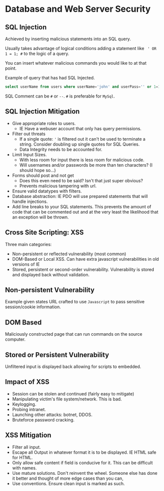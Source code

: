 # Database and Web Server Security

## SQL Injection
Achieved by inserting malicious statements into an SQL query.

Usually takes advantage of logical conditions adding a statement like ` ' OR 1 = 1; #` to the logic of a query.

You can insert whatever malicious commands you would like to at that point.

Example of query that has had SQL Injected.

```SQL
select userName from users where userName='john' and userPass='' or 1=1 #'
```

SQL Comment can be `#` or `--`. `#` is preferable for `MySql`.

## SQL Injection Mitigation
* Give appropriate roles to users.
  * IE Have a webuser account that only has query permissions.
* Filter out threats
  * If a single quote: `'` is filtered out it can't be used to terminate a string. Consider doubling up single quotes for SQL Queries.
  * Data Integrity needs to be accounted for.
* Limit Input Sizes.
  * With less room for input there is less room for malicious code.
  *  Will usernames and/or passwords be more than ten characters? (I should hope so...)
* Forms should post and not get
  * Does this even need to be said? Isn't that just super obvious?
  * Prevents malicious tampering with url.
* Ensure valid datatypes with filters.
* Database abstraction: IE PDO will use prepared statements that will handle injections.
* Add line breaks to your SQL statements. This prevents the amount of code that can be commented out and at the very least the likelihood that an exception will be thrown.

## Cross Site Scripting: XSS
Three main categories:
* Non-persistent or reflected vulnerability (most common)
* DOM-Based or Local XSS. Can have extra javascript vulnerabilities in old versions of IE
* Stored, persistent or second-order vulnerability. Vulnerability is stored and displayed back without validation.

## Non-persistent Vulnerability

Example given states URL crafted to use `Javascript` to pass sensitive session/cookie information.

## DOM Based

Maliciously constructed page that can run commands on the source computer.

## Stored or Persistent Vulnerability

Unfiltered input is displayed back allowing for scripts to embedded.

## Impact of XSS
* Session can be stolen and continued (fairly easy to mitigate)
* Manipulating victim's file system/network. This is bad.
* Keylogging.
* Probing intranet.
* Launching other attacks: botnet, DDOS.
* Bruteforce password cracking.

## XSS Mitigation
* Filter all input.
* Escape all Output in whatever format it is to be displayed. IE HTML safe for HTML.
* Only allow safe content if field is conducive for it. This can be difficult with names.
* Use mature solutions. Don't reinvent the wheel. Someone else has done it better and thought of more edge cases than you can,
* Use conventions. Ensure clean input is marked as such.